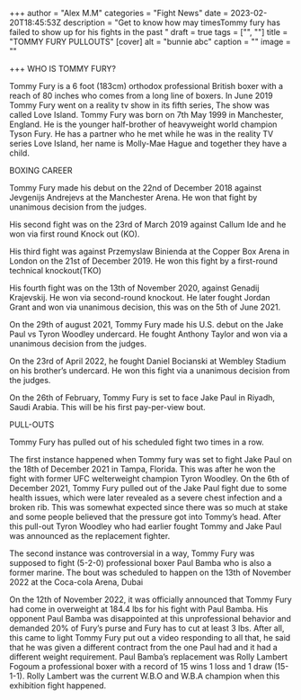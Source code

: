 +++
author = "Alex M.M"
categories = "Fight News"
date = 2023-02-20T18:45:53Z
description = "Get to know how may timesTommy fury has failed to show up for his fights in the past "
draft = true
tags = ["", ""]
title = "TOMMY FURY PULLOUTS"
[cover]
alt = "bunnie abc"
caption = ""
image = ""

+++
WHO IS TOMMY FURY?

Tommy Fury is a 6 foot (183cm) orthodox professional British boxer with a reach of 80 inches who comes from a long line of boxers. In June 2019 Tommy Fury went on a reality tv show in its fifth series, The show was called Love Island. Tommy Fury was born on 7th  May 1999 in Manchester, England. He is the younger half-brother of heavyweight world champion Tyson Fury. He has a partner who he met while he was in the reality TV series Love Island, her name is Molly-Mae Hague and together they have a child.

BOXING CAREER

Tommy Fury made his debut on the 22nd of December 2018 against Jevgenijs Andrejevs at the Manchester Arena. He won that fight by unanimous decision from the judges.

 His second fight was on the 23rd of March 2019 against Callum Ide and he won via first round Knock out (KO).

 His third fight was against Przemyslaw Binienda at the Copper Box Arena in London on the 21st of December 2019. He won this fight by a first-round technical knockout(TKO)

His fourth fight was on the 13th of November 2020, against Genadij Krajevskij. He won via second-round knockout. He later fought Jordan Grant and won via unanimous decision, this was on the 5th of June 2021.

On the 29th of august 2021, Tommy Fury made his U.S. debut on the Jake Paul vs Tyron Woodley undercard. He fought Anthony Taylor and won via a unanimous decision from the judges.

On the 23rd of April 2022, he fought Daniel Bocianski at Wembley Stadium on his brother’s undercard. He won this fight via a unanimous decision from the judges.

On the 26th of  February, Tommy Fury is set to face Jake Paul in Riyadh, Saudi Arabia. This will be his first pay-per-view bout.

PULL-OUTS

Tommy Fury has pulled out of his scheduled fight two times in a row.

The first instance happened when Tommy fury was set to fight Jake Paul on the 18th of December 2021 in Tampa, Florida. This was after he won the fight with former UFC welterweight champion Tyron Woodley. On the 6th of December 2021, Tommy Fury pulled out of the Jake Paul fight due to some health issues, which were later revealed as a severe chest infection and a broken rib. This was somewhat expected since there was so much at stake and some people believed that the pressure got into Tommy’s head. After this pull-out Tyron Woodley who had earlier fought Tommy and Jake Paul was announced as the replacement fighter.

The second instance was controversial in a way, Tommy Fury was supposed to fight (5-2-0) professional boxer Paul Bamba who is also a former marine. The bout was scheduled to happen on the 13th of November 2022 at the Coca-cola Arena, Dubai 

On the 12th of November 2022, it was officially announced that Tommy Fury had come in overweight at 184.4 lbs for his fight with Paul Bamba. His opponent Paul Bamba was disappointed at this unprofessional behavior and demanded 20% of Fury’s purse and Fury has to cut at least 3 lbs. After all, this came to light Tommy Fury put out a video responding to all that, he said that he was given a different contract from the one Paul had and it had a different weight requirement. Paul Bamba’s replacement was Rolly Lambert Fogoum a professional boxer with a record of 15 wins 1 loss and 1 draw (15-1-1). Rolly Lambert was the current W.B.O and W.B.A champion when this exhibition fight happened.